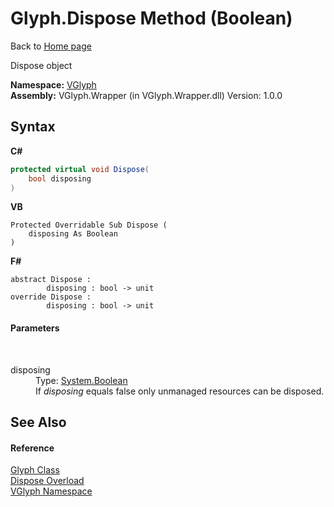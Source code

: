 # Glyph.Dispose Method (Boolean)
Back to <a href="Home.md">Home page</a> 

Dispose object

**Namespace:**&nbsp;<a href="N_VGlyph.md">VGlyph</a><br />**Assembly:**&nbsp;VGlyph.Wrapper (in VGlyph.Wrapper.dll) Version: 1.0.0

## Syntax

**C#**<br />
``` C#
protected virtual void Dispose(
	bool disposing
)
```

**VB**<br />
``` VB
Protected Overridable Sub Dispose ( 
	disposing As Boolean
)
```

**F#**<br />
``` F#
abstract Dispose : 
        disposing : bool -> unit 
override Dispose : 
        disposing : bool -> unit 
```


#### Parameters
&nbsp;<dl><dt>disposing</dt><dd>Type: <a href="http://msdn2.microsoft.com/en-us/library/a28wyd50" target="_blank">System.Boolean</a><br />If *disposing* equals false only unmanaged resources can be disposed.</dd></dl>

## See Also


#### Reference
<a href="T_VGlyph_Glyph.md">Glyph Class</a><br /><a href="Overload_VGlyph_Glyph_Dispose.md">Dispose Overload</a><br /><a href="N_VGlyph.md">VGlyph Namespace</a><br />
